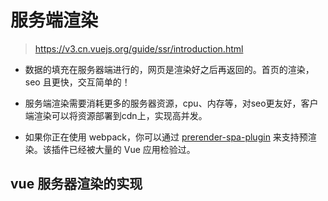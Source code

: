 # 服务端渲染

> https://v3.cn.vuejs.org/guide/ssr/introduction.html
> 
- 数据的填充在服务器端进行的，网页是渲染好之后再返回的。首页的渲染，seo 且更快，交互简单的！

- 服务端渲染需要消耗更多的服务器资源，cpu、内存等，对seo更友好，客户端渲染可以将资源部署到cdn上，实现高并发。

- 如果你正在使用 webpack，你可以通过 [prerender-spa-plugin](https://github.com/chrisvfritz/prerender-spa-plugin) 来支持预渲染。该插件已经被大量的 Vue 应用检验过。

## vue 服务器渲染的实现


